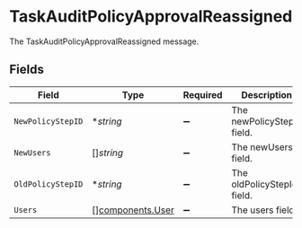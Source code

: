 # TaskAuditPolicyApprovalReassigned

The TaskAuditPolicyApprovalReassigned message.


## Fields

| Field                                                | Type                                                 | Required                                             | Description                                          |
| ---------------------------------------------------- | ---------------------------------------------------- | ---------------------------------------------------- | ---------------------------------------------------- |
| `NewPolicyStepID`                                    | **string*                                            | :heavy_minus_sign:                                   | The newPolicyStepId field.                           |
| `NewUsers`                                           | []*string*                                           | :heavy_minus_sign:                                   | The newUsers field.                                  |
| `OldPolicyStepID`                                    | **string*                                            | :heavy_minus_sign:                                   | The oldPolicyStepId field.                           |
| `Users`                                              | [][components.User](../../models/components/user.md) | :heavy_minus_sign:                                   | The users field.                                     |